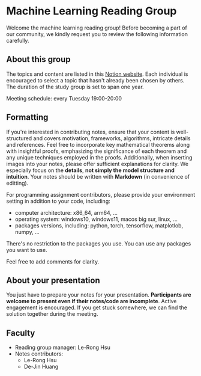 # Machine Learning Reading Group
Welcome the machine learning reading group! Before becoming a part of our community, we kindly request you to review the following information carefully.
## About this group
The topics and content are listed in this [Notion website](https://absorbed-breadfruit-366.notion.site/Machine-Learning-Reading-Group-206d210a777a428baf874b43d0dcb7e4?pvs=4). Each individual is encouraged to select a topic that hasn't already been chosen by others. The duration of the study group is set to span one year.

Meeting schedule: every Tuesday 19:00-20:00

## Formatting
If you're interested in contributing notes, ensure that your content is well-structured and covers motivation, frameworks, algorithms, intricate details and references. Feel free to incorporate key mathematical theorems along with insightful proofs, emphasizing the significance of each theorem and any unique techniques employed in the proofs. Additionally, when inserting images into your notes, please offer sufficient explanations for clarity. We especially focus on the **details**, **not simply the model structure and intuition**. Your notes should be written with **Markdown** (in convenience of editting).

For programming assignment contributors, please provide your environment setting in addition to your code, including:
- computer architecture: x86_64, arm64, ...
- operating system: windows10, windows11, macos big sur, linux, ...
- packages versions, including: python, torch, tensorflow, matplotlob, numpy, ...

There's no restriction to the packages you use. You can use any packages you want to use.

Feel free to add comments for clarity. 

## About your presentation
You just have to prepare your notes for your presentation. **Participants are welcome to present even if their notes/code are incomplete**. Active engagement is encouraged. If you get stuck somewhere, we can find the solution together during the meeting. 

## Faculty
- Reading group manager: Le-Rong Hsu
- Notes contributors:
  - Le-Rong Hsu 
  - De-Jin Huang 
 

